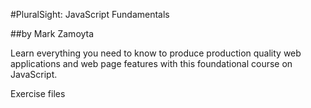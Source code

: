 #PluralSight: JavaScript Fundamentals

##by Mark Zamoyta

Learn everything you need to know to produce production quality web applications and web page features with this foundational course on JavaScript.

Exercise files
 